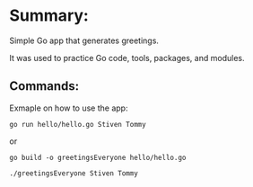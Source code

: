 # Summary:
Simple Go app that generates greetings.

It was used to practice Go code, tools, packages, and modules.

## Commands:
Exmaple on how to use the app:

`go run hello/hello.go Stiven Tommy`

or

`go build -o greetingsEveryone hello/hello.go `

`./greetingsEveryone Stiven Tommy`

